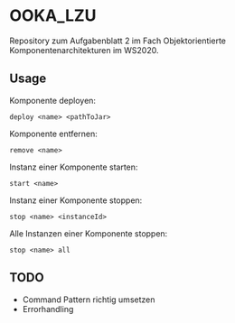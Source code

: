 # OOKA_LZU
Repository zum Aufgabenblatt 2 im Fach Objektorientierte Komponentenarchitekturen im WS2020.

## Usage
Komponente deployen:

<code>deploy \<name\> \<pathToJar\></code>

Komponente entfernen:

<code>remove \<name\></code>

Instanz einer Komponente starten:

<code>start \<name\></code>

Instanz einer Komponente stoppen:

<code>stop \<name\> \<instanceId\></code>

Alle Instanzen einer Komponente stoppen:

<code>stop \<name\> all</code>

## TODO
- Command Pattern richtig umsetzen
- Errorhandling